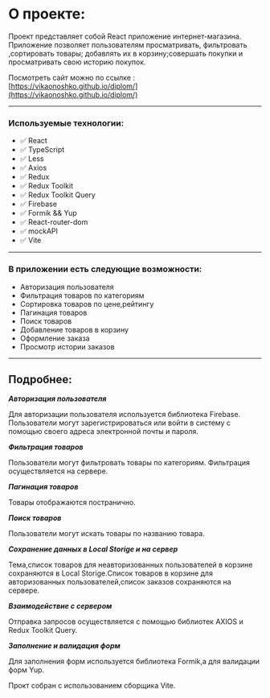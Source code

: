 # О проекте:

Проект представляет собой React приложение интернет-магазина. Приложение позволяет пользователям просматривать, фильтровать ,сортировать товары; добавлять их в корзину;совершать покупки и просматривать свою историю покупок.

Посмотреть сайт можно по ссылке : [https://vikaonoshko.github.io/diplom/](https://vikaonoshko.github.io/diplom/) 
___________________________________________________


### Используемые технологии:

- :white_check_mark: React
- :white_check_mark: TypeScript
- :white_check_mark: Less
- :white_check_mark: Axios
- :white_check_mark: Redux
- :white_check_mark: Redux Toolkit
- :white_check_mark: Redux Toolkit Query
- :white_check_mark: Firebase
- :white_check_mark: Formik && Yup
- :white_check_mark: React-router-dom
- :white_check_mark: mockAPI
- :white_check_mark: Vite

_____________________


### В приложении есть следующие возможности:

- Авторизация пользователя
- Фильтрация товаров по категориям
- Сортировка товаров по цене,рейтингу
- Пагинация товаров
- Поиск товаров
- Добавление товаров в корзину
- Оформление заказа
- Просмотр истории заказов

___________________________________________

## Подробнее:

**_Авторизация пользователя_**

Для авторизации пользователя используется библиотека Firebase. Пользователи могут зарегистрироваться или войти в систему с помощью своего адреса электронной почты и пароля.

**_Фильтрация товаров_**

Пользователи могут фильтровать товары по категориям. Фильтрация осуществляется на сервере.

**_Пагинация товаров_**

Товары отображаются постранично.

**_Поиск товаров_**

Пользователи могут искать товары по названию товара.

**_Сохранение данных в Local Storige и на сервер_**

Тема,список товаров для неавторизованных пользователей в корзине сохраняются в Local Storige.Список товаров в корзине для авторизованных пользователей,список заказов сохраняются на сервере.

**_Взаимодействие с сервером_**

Отправка запросов осуществляется с помощью библиотек AXIOS и Redux Toolkit Query.

**_Заполнение и валидация форм_**

Для заполнения форм используется библиотека Formik,а для валидации форм Yup.

Прокт собран с использованием сборщика Vite.
